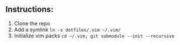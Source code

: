 ## Instructions:
1. Clone the repo
2. Add a symlink `ln -s dotfiles/.vim ~/.vim/`
3. Initialize vim packs `cd ~/.vim; git submodule --init --recursive`

